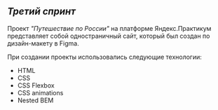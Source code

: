 ## _Третий спринт_
 Проект _"Путешествие по России"_ на  платформе Яндекс.Практикум представляет собой одностраничный сайт, который был создан по дизайн-макету в Figma.

 При создании проекты использовались следующие технологии:

- HTML
- CSS
- CSS Flexbox
- CSS animations
- Nested BEM




